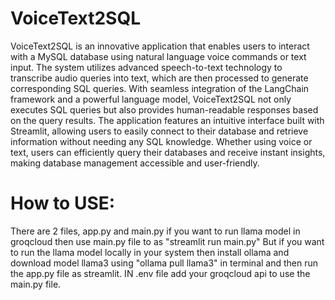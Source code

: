 # VoiceText2SQL
 VoiceText2SQL is an innovative application that enables users to interact with a MySQL database using natural language voice commands or text input. The system utilizes advanced speech-to-text technology to transcribe audio queries into text, which are then processed to generate corresponding SQL queries.  With seamless integration of the LangChain framework and a powerful language model, VoiceText2SQL not only executes SQL queries but also provides human-readable responses based on the query results. The application features an intuitive interface built with Streamlit, allowing users to easily connect to their database and retrieve information without needing any SQL knowledge. Whether using voice or text, users can efficiently query their databases and receive instant insights, making database management accessible and user-friendly.


# How to USE:

There are 2 files, app.py and main.py if you want to run llama model in groqcloud then use main.py file to as "streamlit run main.py"
But if you want to run the llama model locally in your system then install ollama and download model llama3 using "ollama pull llama3" in terminal and then run the app.py file as streamlit.
IN .env file add your groqcloud api to use the main.py file.
